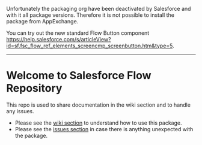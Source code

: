 Unfortunately the packaging org have been deactivated by Salesforce and with it all package versions. Therefore it is not possible to install the package from AppExchange. 

You can try out the new standard Flow Button component https://help.salesforce.com/s/articleView?id=sf.fsc_flow_ref_elements_screencmp_screenbutton.htm&type=5. 

-----

# Welcome to Salesforce Flow Repository
This repo is used to share documentation in the wiki section and to handle any issues.

- Please see the [wiki section](https://github.com/Step-Labs-Sf/flow-button-doc/wiki) to understand how to use this package.
- Please see the [issues section](https://github.com/Step-Labs-Sf/flow-button-doc/issues) in case there is anything unexpected with the package.
